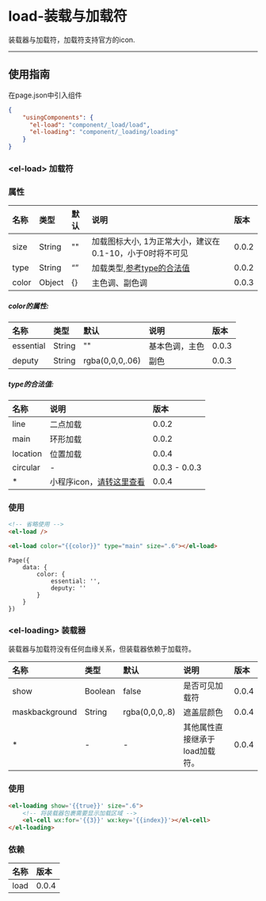 # load-装载与加载符

装载器与加载符，加载符支持官方的icon.

---

## 使用指南

在page.json中引入组件

```json
{
    "usingComponents": {
      "el-load": "component/_load/load",
      "el-loading": "component/_loading/loading"
    }
}
```

### &lt;el-load&gt; 加载符

### **属性**

| 名称 | 类型 | 默认 | 说明 | 版本 |
| :--- | :--- | :--- | :--- | :--- |
| size | String | "" | 加载图标大小, 1为正常大小，建议在0.1-10，小于0时将不可见 | 0.0.2 |
| type | String | “” | 加载类型,[参考type的合法值](#type的合法值) | 0.0.2 |
| color | Object | {} | 主色调、副色调 | 0.0.3 |

##### color的属性:

| 名称 | 类型 | 默认 | 说明 | 版本 |
| :--- | :--- | :--- | :--- | :--- |
| essential | String | "" | 基本色调，主色 | 0.0.3 |
| deputy | String | rgba\(0,0,0,.06\) | 副色 | 0.0.3 |

##### type的合法值:

| 名称 | 说明 | 版本 |
| :--- | :--- | :--- |
| line | 二点加载 | 0.0.2 |
| main | 环形加载 | 0.0.2 |
| location | 位置加载 | 0.0.4 |
| circular | - | 0.0.3 - 0.0.3 |
| \* | 小程序icon，[请转这里查看](https://developers.weixin.qq.com/miniprogram/dev/component/icon.html#icon) | 0.0.4 |

### 使用

```html
<!-- 省略使用 -->
<el-load />

<el-load color="{{color}}" type="main" size=".6"></el-load>
```

```
Page({
    data: {
        color: {
            essential: '',
            deputy: ''
        }
    }
})
```

### &lt;el-loading&gt; 装载器

装载器与加载符没有任何血缘关系，但装载器依赖于加载符。

| 名称 | 类型 | 默认 | 说明 | 版本 |
| :--- | :--- | :--- | :--- | :--- |
| show | Boolean | false | 是否可见加载符 | 0.0.4 |
| maskbackground | String | rgba\(0,0,0,.8\) | 遮盖层颜色 | 0.0.4 |
| \* | - | - | 其他属性直接继承于load加载符。 | 0.0.4 |

### 使用

```html
<el-loading show='{{true}}' size=".6">
    <!-- 将装载器包裹需要显示加载区域 -->
    <el-cell wx:for='{{3}}' wx:key='{{index}}'></el-cell>
</el-loading>
```

### 依赖

| 名称 | 版本 |
| :--- | :--- |
| load | 0.0.4 |



